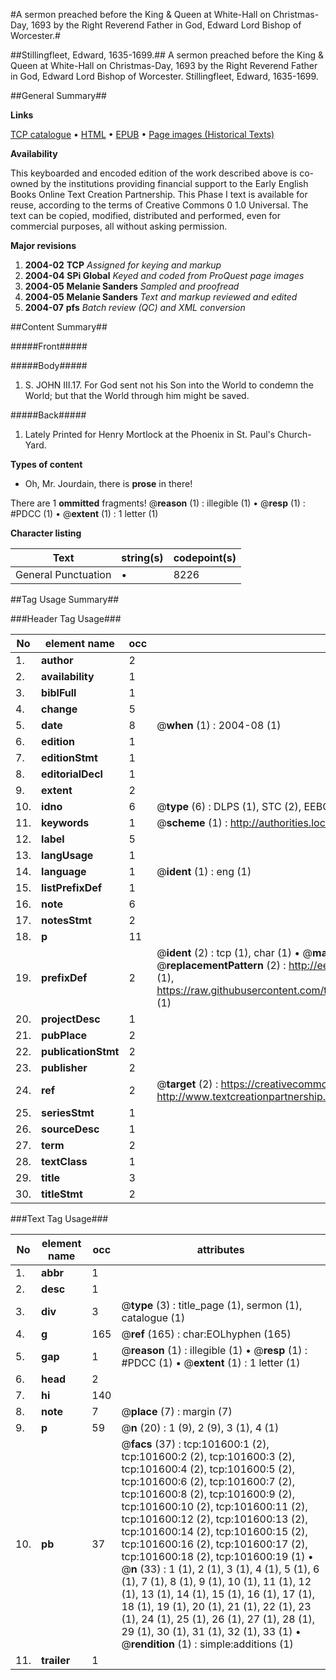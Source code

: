 #A sermon preached before the King & Queen at White-Hall on Christmas-Day, 1693 by the Right Reverend Father in God, Edward Lord Bishop of Worcester.#

##Stillingfleet, Edward, 1635-1699.##
A sermon preached before the King & Queen at White-Hall on Christmas-Day, 1693 by the Right Reverend Father in God, Edward Lord Bishop of Worcester.
Stillingfleet, Edward, 1635-1699.

##General Summary##

**Links**

[TCP catalogue](http://www.ota.ox.ac.uk/tcp/)  • 
[HTML](http://tei.it.ox.ac.uk/tcp/Texts-HTML/free/A61/A61625.html)  • 
[EPUB](http://tei.it.ox.ac.uk/tcp/Texts-EPUB/free/A61/A61625.epub) • 
[Page images (Historical Texts)](https://data.historicaltexts.jisc.ac.uk/view?pubId=eebo-13729689e&pageId=eebo-13729689e-101600-1)

**Availability**

This keyboarded and encoded edition of the
	       work described above is co-owned by the institutions
	       providing financial support to the Early English Books
	       Online Text Creation Partnership. This Phase I text is
	       available for reuse, according to the terms of Creative
	       Commons 0 1.0 Universal. The text can be copied,
	       modified, distributed and performed, even for
	       commercial purposes, all without asking permission.

**Major revisions**

1. __2004-02__ __TCP__ *Assigned for keying and markup*
1. __2004-04__ __SPi Global__ *Keyed and coded from ProQuest page images*
1. __2004-05__ __Melanie Sanders__ *Sampled and proofread*
1. __2004-05__ __Melanie Sanders__ *Text and markup reviewed and edited*
1. __2004-07__ __pfs__ *Batch review (QC) and XML conversion*

##Content Summary##

#####Front#####

#####Body#####

1. S. JOHN III.17. For God sent not his Son into the World to condemn the World; but that the World through him might be saved.

#####Back#####

1. Lately Printed for Henry Mortlock at the Phoenix in St. Paul's Church-Yard.

**Types of content**

  * Oh, Mr. Jourdain, there is **prose** in there!

There are 1 **ommitted** fragments! 
 @__reason__ (1) : illegible (1)  •  @__resp__ (1) : #PDCC (1)  •  @__extent__ (1) : 1 letter (1)

**Character listing**


|Text|string(s)|codepoint(s)|
|---|---|---|
|General Punctuation|•|8226|

##Tag Usage Summary##

###Header Tag Usage###

|No|element name|occ|attributes|
|---|---|---|---|
|1.|__author__|2||
|2.|__availability__|1||
|3.|__biblFull__|1||
|4.|__change__|5||
|5.|__date__|8| @__when__ (1) : 2004-08 (1)|
|6.|__edition__|1||
|7.|__editionStmt__|1||
|8.|__editorialDecl__|1||
|9.|__extent__|2||
|10.|__idno__|6| @__type__ (6) : DLPS (1), STC (2), EEBO-CITATION (1), OCLC (1), VID (1)|
|11.|__keywords__|1| @__scheme__ (1) : http://authorities.loc.gov/ (1)|
|12.|__label__|5||
|13.|__langUsage__|1||
|14.|__language__|1| @__ident__ (1) : eng (1)|
|15.|__listPrefixDef__|1||
|16.|__note__|6||
|17.|__notesStmt__|2||
|18.|__p__|11||
|19.|__prefixDef__|2| @__ident__ (2) : tcp (1), char (1)  •  @__matchPattern__ (2) : ([0-9\-]+):([0-9IVX]+) (1), (.+) (1)  •  @__replacementPattern__ (2) : http://eebo.chadwyck.com/downloadtiff?vid=$1&page=$2 (1), https://raw.githubusercontent.com/textcreationpartnership/Texts/master/tcpchars.xml#$1 (1)|
|20.|__projectDesc__|1||
|21.|__pubPlace__|2||
|22.|__publicationStmt__|2||
|23.|__publisher__|2||
|24.|__ref__|2| @__target__ (2) : https://creativecommons.org/publicdomain/zero/1.0/ (1), http://www.textcreationpartnership.org/docs/. (1)|
|25.|__seriesStmt__|1||
|26.|__sourceDesc__|1||
|27.|__term__|2||
|28.|__textClass__|1||
|29.|__title__|3||
|30.|__titleStmt__|2||


###Text Tag Usage###

|No|element name|occ|attributes|
|---|---|---|---|
|1.|__abbr__|1||
|2.|__desc__|1||
|3.|__div__|3| @__type__ (3) : title_page (1), sermon (1), catalogue (1)|
|4.|__g__|165| @__ref__ (165) : char:EOLhyphen (165)|
|5.|__gap__|1| @__reason__ (1) : illegible (1)  •  @__resp__ (1) : #PDCC (1)  •  @__extent__ (1) : 1 letter (1)|
|6.|__head__|2||
|7.|__hi__|140||
|8.|__note__|7| @__place__ (7) : margin (7)|
|9.|__p__|59| @__n__ (20) : 1 (9), 2 (9), 3 (1), 4 (1)|
|10.|__pb__|37| @__facs__ (37) : tcp:101600:1 (2), tcp:101600:2 (2), tcp:101600:3 (2), tcp:101600:4 (2), tcp:101600:5 (2), tcp:101600:6 (2), tcp:101600:7 (2), tcp:101600:8 (2), tcp:101600:9 (2), tcp:101600:10 (2), tcp:101600:11 (2), tcp:101600:12 (2), tcp:101600:13 (2), tcp:101600:14 (2), tcp:101600:15 (2), tcp:101600:16 (2), tcp:101600:17 (2), tcp:101600:18 (2), tcp:101600:19 (1)  •  @__n__ (33) : 1 (1), 2 (1), 3 (1), 4 (1), 5 (1), 6 (1), 7 (1), 8 (1), 9 (1), 10 (1), 11 (1), 12 (1), 13 (1), 14 (1), 15 (1), 16 (1), 17 (1), 18 (1), 19 (1), 20 (1), 21 (1), 22 (1), 23 (1), 24 (1), 25 (1), 26 (1), 27 (1), 28 (1), 29 (1), 30 (1), 31 (1), 32 (1), 33 (1)  •  @__rendition__ (1) : simple:additions (1)|
|11.|__trailer__|1||
